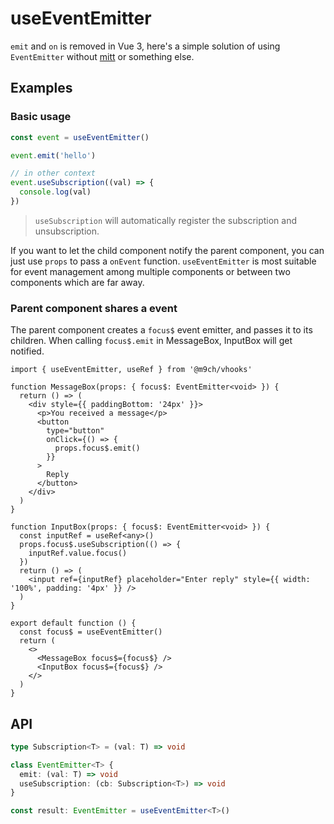 # useEventEmitter

`emit` and `on` is removed in Vue 3, here's a simple solution of using `EventEmitter` without [mitt](https://github.com/developit/mitt) or something else.

## Examples

### Basic usage

```js
const event = useEventEmitter()

event.emit('hello')

// in other context
event.useSubscription((val) => {
  console.log(val)
})
```

> `useSubscription` will automatically register the subscription and unsubscription.

If you want to let the child component notify the parent component, you can just use `props` to pass a `onEvent` function. `useEventEmitter` is most suitable for event management among multiple components or between two components which are far away.

### Parent component shares a event

The parent component creates a `focus$` event emitter, and passes it to its children. When calling `focus$.emit` in MessageBox, InputBox will get notified.

```tsx
import { useEventEmitter, useRef } from '@m9ch/vhooks'

function MessageBox(props: { focus$: EventEmitter<void> }) {
  return () => (
    <div style={{ paddingBottom: '24px' }}>
      <p>You received a message</p>
      <button
        type="button"
        onClick={() => {
          props.focus$.emit()
        }}
      >
        Reply
      </button>
    </div>
  )
}

function InputBox(props: { focus$: EventEmitter<void> }) {
  const inputRef = useRef<any>()
  props.focus$.useSubscription(() => {
    inputRef.value.focus()
  })
  return () => (
    <input ref={inputRef} placeholder="Enter reply" style={{ width: '100%', padding: '4px' }} />
  )
}

export default function () {
  const focus$ = useEventEmitter()
  return (
    <>
      <MessageBox focus$={focus$} />
      <InputBox focus$={focus$} />
    </>
  )
}
```

## API

```ts
type Subscription<T> = (val: T) => void

class EventEmitter<T> {
  emit: (val: T) => void
  useSubscription: (cb: Subscription<T>) => void
}

const result: EventEmitter = useEventEmitter<T>()
```
